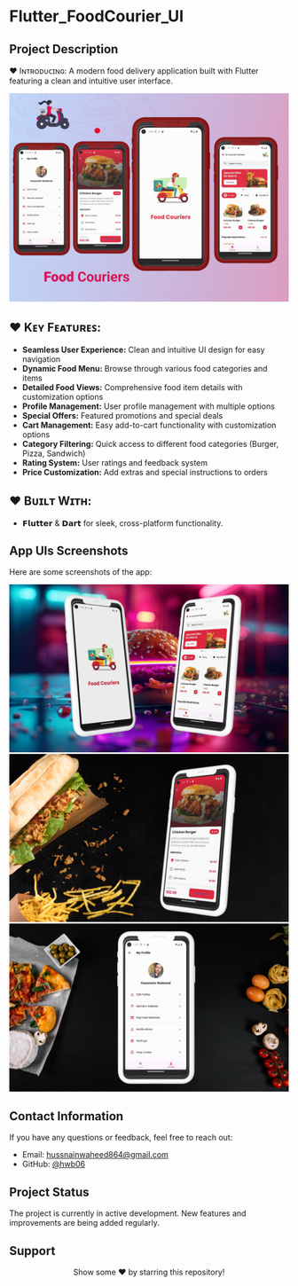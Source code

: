 # Flutter_FoodCourier_UI

## **Project Description**

♥ Iɴᴛʀᴏᴅᴜᴄɪɴɢ: A modern food delivery application built with Flutter featuring a clean and intuitive user interface.

![App Cover](https://github.com/hwb06/Flutter_FoodCourier_UI/blob/main/assets/App_Screenshots/App%20Cover.jpg)

## ♥ **Kᴇʏ Fᴇᴀᴛᴜʀᴇꜱ**:
 - **Seamless User Experience:** Clean and intuitive UI design for easy navigation
 - **Dynamic Food Menu:** Browse through various food categories and items
 - **Detailed Food Views:** Comprehensive food item details with customization options
 - **Profile Management:** User profile management with multiple options
 - **Special Offers:** Featured promotions and special deals
 - **Cart Management:** Easy add-to-cart functionality with customization options
 - **Category Filtering:** Quick access to different food categories (Burger, Pizza, Sandwich)
 - **Rating System:** User ratings and feedback system
 - **Price Customization:** Add extras and special instructions to orders

## ♥ **Bᴜɪʟᴛ Wɪᴛʜ**:
 - 𝗙𝗹𝘂𝘁𝘁𝗲𝗿 & 𝗗𝗮𝗿𝘁 for sleek, cross-platform functionality. 

## **App UIs Screenshots**
Here are some screenshots of the app:

![#01](https://github.com/hwb06/Flutter_FoodCourier_UI/blob/main/assets/App_Screenshots/01.jpg) 
![#02](https://github.com/hwb06/Flutter_FoodCourier_UI/blob/main/assets/App_Screenshots/02.jpg) 
![#03](https://github.com/hwb06/Flutter_FoodCourier_UI/blob/main/assets/App_Screenshots/03.jpg) 

## **Contact Information**
If you have any questions or feedback, feel free to reach out:

- Email: hussnainwaheed864@gmail.com
- GitHub: [@hwb06](https://github.com/hwb06)

## **Project Status**
The project is currently in active development. New features and improvements are being added regularly.

## **Support**
<div align="center">
Show some ❤️ by starring this repository!
</div>
